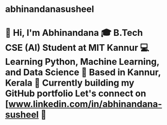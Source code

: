 # abhinandanasusheel
# 👋 Hi, I'm Abhinandana 🎓 B.Tech CSE (AI) Student at MIT Kannur   💻 Learning Python, Machine Learning, and Data Science   📍 Based in Kannur, Kerala   🚀 Currently building my GitHub portfolio  Let's connect on [www.linkedin.com/in/abhinandana-susheel 🌟
